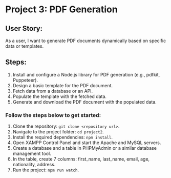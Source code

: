# Project 3: PDF Generation
## User Story: 
As a user, I want to generate PDF documents dynamically based on specific data or templates.

## Steps:

1. Install and configure a Node.js library for PDF generation (e.g., pdfkit, Puppeteer).
2. Design a basic template for the PDF document.
3. Fetch data from a database or an API.
4. Populate the template with the fetched data.
5. Generate and download the PDF document with the populated data.

### Follow the steps below to get started:
1. Clone the repository: `git clone <repository url>`.
2. Navigate to the project folder: `cd project2`.
3. Install the required dependencies: `npm install`.
4. Open XAMPP Control Panel and start the Apache and MySQL servers.
5. Create a database and a table in PHPMyAdmin or a similar database management tool.
6. In the table, create 7 columns: first_name, last_name, email, age, nationality, address.
7. Run the project: `npm run watch`.